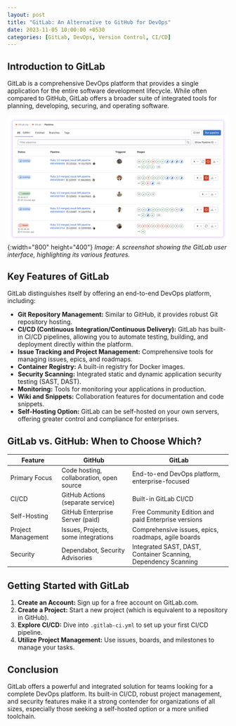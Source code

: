 ```yaml
---
layout: post
title: "GitLab: An Alternative to GitHub for DevOps"
date: 2023-11-05 10:00:00 +0530
categories: [GitLab, DevOps, Version Control, CI/CD]
---
```


## Introduction to GitLab

GitLab is a comprehensive DevOps platform that provides a single application for the entire software development lifecycle. While often compared to GitHub, GitLab offers a broader suite of integrated tools for planning, developing, securing, and operating software.

![GitLab Interface](/assets/images/gitlab-interface.jpg){:width="800" height="400"}
*Image: A screenshot showing the GitLab user interface, highlighting its various features.*

## Key Features of GitLab

GitLab distinguishes itself by offering an end-to-end DevOps platform, including:

*   **Git Repository Management:** Similar to GitHub, it provides robust Git repository hosting.
*   **CI/CD (Continuous Integration/Continuous Delivery):** GitLab has built-in CI/CD pipelines, allowing you to automate testing, building, and deployment directly within the platform.
*   **Issue Tracking and Project Management:** Comprehensive tools for managing issues, epics, and roadmaps.
*   **Container Registry:** A built-in registry for Docker images.
*   **Security Scanning:** Integrated static and dynamic application security testing (SAST, DAST).
*   **Monitoring:** Tools for monitoring your applications in production.
*   **Wiki and Snippets:** Collaboration features for documentation and code snippets.
*   **Self-Hosting Option:** GitLab can be self-hosted on your own servers, offering greater control and compliance for enterprises.

## GitLab vs. GitHub: When to Choose Which?

| Feature           | GitHub                                        | GitLab                                                       |
|-------------------|-----------------------------------------------|--------------------------------------------------------------|
| Primary Focus     | Code hosting, collaboration, open source      | End-to-end DevOps platform, enterprise-focused               |
| CI/CD             | GitHub Actions (separate service)             | Built-in GitLab CI/CD                                        |
| Self-Hosting      | GitHub Enterprise Server (paid)               | Free Community Edition and paid Enterprise versions          |
| Project Management| Issues, Projects, some integrations           | Comprehensive issues, epics, roadmaps, agile boards          |
| Security          | Dependabot, Security Advisories               | Integrated SAST, DAST, Container Scanning, Dependency Scanning |

## Getting Started with GitLab

1.  **Create an Account:** Sign up for a free account on GitLab.com.
2.  **Create a Project:** Start a new project (which is equivalent to a repository in GitHub).
3.  **Explore CI/CD:** Dive into `.gitlab-ci.yml` to set up your first CI/CD pipeline.
4.  **Utilize Project Management:** Use issues, boards, and milestones to manage your tasks.

## Conclusion

GitLab offers a powerful and integrated solution for teams looking for a complete DevOps platform. Its built-in CI/CD, robust project management, and security features make it a strong contender for organizations of all sizes, especially those seeking a self-hosted option or a more unified toolchain. 